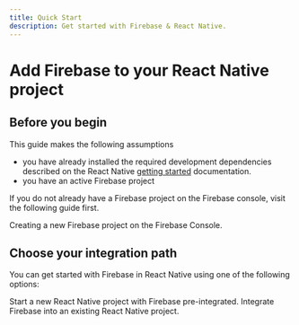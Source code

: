 ```yaml
---
title: Quick Start
description: Get started with Firebase & React Native.
---
```


# Add Firebase to your React Native project

## Before you begin

This guide makes the following assumptions

- you have already installed the required development dependencies described on the React Native [getting started](https://facebook.github.io/react-native/docs/getting-started) documentation.
- you have an active Firebase project

If you do not already have a Firebase project on the Firebase console, visit the following guide first.

<Grid>
	<Block
		title="Creating a Firebase Project"
		to="/quick-start/create-firebase-project"
		icon="forward"
		color="#4CAF50"
	>
		Creating a new Firebase project on the Firebase Console.
  	</Block>
</Grid>

## Choose your integration path

You can get started with Firebase in React Native using one of the following options:

<Grid>
	<Block
		title="New Projects"
		to="/quick-start/new-project"
		icon="fiber_new"
		color="#4CAF50"
	>
		Start a new React Native project with Firebase pre-integrated.
  	</Block>
	<Block
		title="Existing Projects"
		to="/quick-start/existing-project"
		icon="forward"
		color="#ffc107"
	>
		Integrate Firebase into an existing React Native project.
  	</Block>
</Grid>
